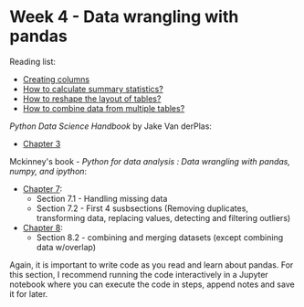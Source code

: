 # Week 4 - Data wrangling with pandas

Reading list:

- [Creating columns](https://pandas.pydata.org/docs/getting_started/intro_tutorials/05_add_columns.html)
- [How to calculate summary statistics?](https://pandas.pydata.org/docs/getting_started/intro_tutorials/06_calculate_statistics.html)
- [How to reshape the layout of tables?](https://pandas.pydata.org/docs/getting_started/intro_tutorials/07_reshape_table_layout.html)
- [How to combine data from multiple tables?](https://pandas.pydata.org/docs/getting_started/intro_tutorials/08_combine_dataframes.html)

*Python Data Science Handbook* by Jake Van derPlas:

- [Chapter 3](https://jakevdp.github.io/PythonDataScienceHandbook/03.00-introduction-to-pandas.html)

Mckinney's book - *Python for data analysis : Data wrangling with pandas, numpy, and ipython*:

- [Chapter 7](https://ncl.instructure.com/courses/44969/files/6456583?module_item_id=2613111):
  - Section 7.1 - Handling missing data
  - Section 7.2 - First 4 susbsections (Removing duplicates, transforming data, replacing values,
    detecting and filtering outliers)
- [Chapter 8](https://ncl.instructure.com/courses/44969/files/6456584?module_item_id=2613112):
  - Section 8.2 - combining and merging datasets (except combining data w/overlap)

Again, it is important to write code as you read and learn about pandas. For this section, I
recommend running the code interactively in a Jupyter notebook where you can execute the code in
steps, append notes and save it for later.